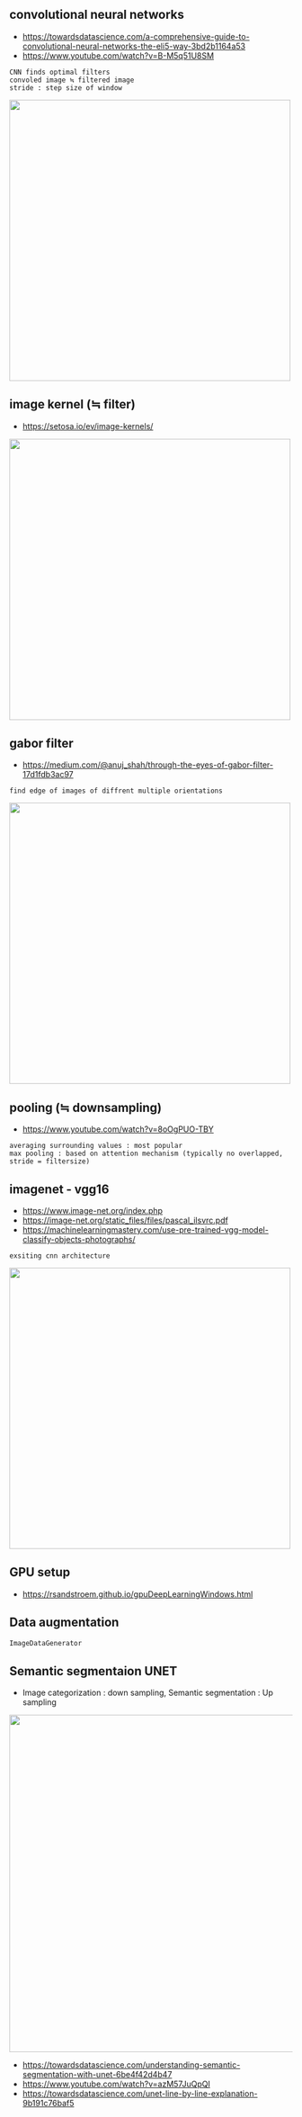 ## convolutional neural networks

- https://towardsdatascience.com/a-comprehensive-guide-to-convolutional-neural-networks-the-eli5-way-3bd2b1164a53
- https://www.youtube.com/watch?v=B-M5q51U8SM
```
CNN finds optimal filters
convoled image ≒ filtered image
stride : step size of window
```
<img src="https://user-images.githubusercontent.com/70645899/225632347-39a9b2dc-d9a7-420f-915d-609037c0f3b5.png" width="500">




## image kernel (≒ filter) 
- https://setosa.io/ev/image-kernels/
<img src="https://user-images.githubusercontent.com/70645899/225631436-09044dc1-7ea7-407b-a1fa-ea132e45c457.png" width="500">




## gabor filter
- https://medium.com/@anuj_shah/through-the-eyes-of-gabor-filter-17d1fdb3ac97
```
find edge of images of diffrent multiple orientations
```
<img src="https://user-images.githubusercontent.com/70645899/225629881-b3d8b96d-c05e-467a-af68-1f8dad23ce06.png" width="500">




## pooling (≒ downsampling)
- https://www.youtube.com/watch?v=8oOgPUO-TBY
```
averaging surrounding values : most popular  
max pooling : based on attention mechanism (typically no overlapped, stride = filtersize)
```


## imagenet - vgg16
- https://www.image-net.org/index.php
- https://image-net.org/static_files/files/pascal_ilsvrc.pdf
- https://machinelearningmastery.com/use-pre-trained-vgg-model-classify-objects-photographs/
```
exsiting cnn architecture
```
<img src="https://user-images.githubusercontent.com/70645899/225662434-9f43411c-5bc2-464a-9945-bfe31e011705.png" width="500">



## GPU setup
- https://rsandstroem.github.io/gpuDeepLearningWindows.html

## Data augmentation
```python
ImageDataGenerator
```

## Semantic segmentaion UNET

- Image categorization : down sampling, Semantic segmentation : Up sampling
<img src="https://user-images.githubusercontent.com/70645899/228857650-7882af3f-030a-4646-b11d-e3263413bd7c.png" width="600">

- https://towardsdatascience.com/understanding-semantic-segmentation-with-unet-6be4f42d4b47
- https://www.youtube.com/watch?v=azM57JuQpQI
- https://towardsdatascience.com/unet-line-by-line-explanation-9b191c76baf5

